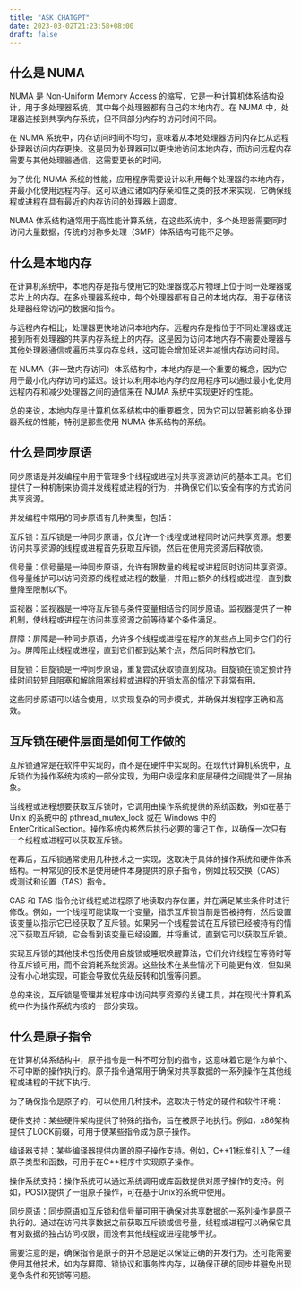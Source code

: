 ```yaml
---
title: "ASK CHATGPT"
date: 2023-03-02T21:23:58+08:00
draft: false
---
```


## 什么是 NUMA

NUMA 是 Non-Uniform Memory Access 的缩写，它是一种计算机体系结构设计，用于多处理器系统，其中每个处理器都有自己的本地内存。在 NUMA 中，处理器连接到共享内存系统，但不同部分内存的访问时间不同。

在 NUMA 系统中，内存访问时间不均匀，意味着从本地处理器访问内存比从远程处理器访问内存更快。这是因为处理器可以更快地访问本地内存，而访问远程内存需要与其他处理器通信，这需要更长的时间。

为了优化 NUMA 系统的性能，应用程序需要设计以利用每个处理器的本地内存，并最小化使用远程内存。这可以通过诸如内存亲和性之类的技术来实现，它确保线程或进程在具有最近的内存访问的处理器上调度。

NUMA 体系结构通常用于高性能计算系统，在这些系统中，多个处理器需要同时访问大量数据，传统的对称多处理（SMP）体系结构可能不足够。

## 什么是本地内存

在计算机系统中，本地内存是指与使用它的处理器或芯片物理上位于同一处理器或芯片上的内存。在多处理器系统中，每个处理器都有自己的本地内存，用于存储该处理器经常访问的数据和指令。

与远程内存相比，处理器更快地访问本地内存。远程内存是指位于不同处理器或连接到所有处理器的共享内存系统上的内存。这是因为访问本地内存不需要处理器与其他处理器通信或遍历共享内存总线，这可能会增加延迟并减慢内存访问时间。

在 NUMA（非一致内存访问）体系结构中，本地内存是一个重要的概念，因为它用于最小化内存访问的延迟。设计以利用本地内存的应用程序可以通过最小化使用远程内存和减少处理器之间的通信来在 NUMA 系统中实现更好的性能。

总的来说，本地内存是计算机体系结构中的重要概念，因为它可以显著影响多处理器系统的性能，特别是那些使用 NUMA 体系结构的系统。

## 什么是同步原语

同步原语是并发编程中用于管理多个线程或进程对共享资源访问的基本工具。它们提供了一种机制来协调并发线程或进程的行为，并确保它们以安全有序的方式访问共享资源。

并发编程中常用的同步原语有几种类型，包括：

互斥锁：互斥锁是一种同步原语，仅允许一个线程或进程同时访问共享资源。想要访问共享资源的线程或进程首先获取互斥锁，然后在使用完资源后释放锁。

信号量：信号量是一种同步原语，允许有限数量的线程或进程同时访问共享资源。信号量维护可以访问资源的线程或进程的数量，并阻止额外的线程或进程，直到数量降至限制以下。

监视器：监视器是一种将互斥锁与条件变量相结合的同步原语。监视器提供了一种机制，使线程或进程在访问共享资源之前等待某个条件满足。

屏障：屏障是一种同步原语，允许多个线程或进程在程序的某些点上同步它们的行为。屏障阻止线程或进程，直到它们都到达某个点，然后同时释放它们。

自旋锁：自旋锁是一种同步原语，重复尝试获取锁直到成功。自旋锁在锁定预计持续时间较短且阻塞和解除阻塞线程或进程的开销太高的情况下非常有用。

这些同步原语可以结合使用，以实现复杂的同步模式，并确保并发程序正确和高效。

## 互斥锁在硬件层面是如何工作做的

互斥锁通常是在软件中实现的，而不是在硬件中实现的。在现代计算机系统中，互斥锁作为操作系统内核的一部分实现，为用户级程序和底层硬件之间提供了一层抽象。

当线程或进程想要获取互斥锁时，它调用由操作系统提供的系统函数，例如在基于 Unix 的系统中的 pthread_mutex_lock 或在 Windows 中的 EnterCriticalSection。操作系统内核然后执行必要的簿记工作，以确保一次只有一个线程或进程可以获取互斥锁。

在幕后，互斥锁通常使用几种技术之一实现，这取决于具体的操作系统和硬件体系结构。一种常见的技术是使用硬件本身提供的原子指令，例如比较交换（CAS）或测试和设置（TAS）指令。

CAS 和 TAS 指令允许线程或进程原子地读取内存位置，并在满足某些条件时进行修改。例如，一个线程可能读取一个变量，指示互斥锁当前是否被持有，然后设置该变量以指示它已经获取了互斥锁。如果另一个线程尝试在互斥锁已经被持有的情况下获取互斥锁，它会看到该变量已经设置，并将重试，直到它可以获取互斥锁。

实现互斥锁的其他技术包括使用自旋锁或睡眠唤醒算法，它们允许线程在等待时等待互斥锁可用，而不会消耗系统资源。这些技术在某些情况下可能更有效，但如果没有小心地实现，可能会导致优先级反转和饥饿等问题。

总的来说，互斥锁是管理并发程序中访问共享资源的关键工具，并在现代计算机系统中作为操作系统内核的一部分实现。


## 什么是原子指令

在计算机体系结构中，原子指令是一种不可分割的指令，这意味着它是作为单个、不可中断的操作执行的。原子指令通常用于确保对共享数据的一系列操作在其他线程或进程的干扰下执行。

为了确保指令是原子的，可以使用几种技术，这取决于特定的硬件和软件环境：

硬件支持：某些硬件架构提供了特殊的指令，旨在被原子地执行。例如，x86架构提供了LOCK前缀，可用于使某些指令成为原子操作。

编译器支持：某些编译器提供内置的原子操作支持。例如，C++11标准引入了一组原子类型和函数，可用于在C++程序中实现原子操作。

操作系统支持：操作系统可以通过系统调用或库函数提供对原子操作的支持。例如，POSIX提供了一组原子操作，可在基于Unix的系统中使用。

同步原语：同步原语如互斥锁和信号量可用于确保对共享数据的一系列操作是原子执行的。通过在访问共享数据之前获取互斥锁或信号量，线程或进程可以确保它具有对数据的独占访问权限，而没有其他线程或进程能够干扰。

需要注意的是，确保指令是原子的并不总是足以保证正确的并发行为。还可能需要使用其他技术，如内存屏障、锁协议和事务性内存，以确保正确的同步并避免出现竞争条件和死锁等问题。